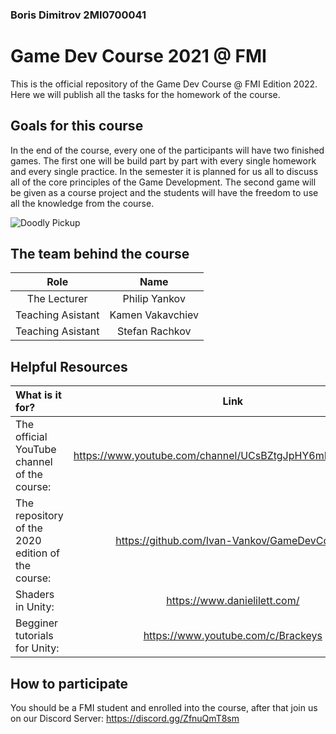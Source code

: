 ### Boris Dimitrov 2MI0700041

# Game Dev Course 2021 @ FMI

This is the official repository of the Game Dev Course @ FMI Edition 2022.
Here we will publish all the tasks for the homework of the course.

## Goals for this course

In the end of the course, every one of the participants will have two finished games. The first one will be build part by part with every single homework and every single practice. In the semester it is planned for us all to discuss all of the core principles of the Game Development. The second game will be given as a course project and the students will have the freedom to use all the knowledge from the course.

![Doodly Pickup](https://user-images.githubusercontent.com/25185815/108393904-cbdf6c80-721c-11eb-9a0b-45e5a35ba336.png)

## The team behind the course

| Role | Name |
|:--------------:|:-------------:|
| The Lecturer | Philip Yankov |
| Teaching Asistant | Kamen Vakavchiev |
| Teaching Asistant | Stefan Rachkov |


## Helpful Resources
| What is it for? | Link |
|:--------------|:-------------:|
|The official YouTube channel of the course: | https://www.youtube.com/channel/UCsBZtgJpHY6mISHcyCXRnOA |
|The repository of the 2020 edition of the course: | https://github.com/Ivan-Vankov/GameDevCourse |
|Shaders in Unity: | https://www.danielilett.com/ |
|Begginer tutorials for Unity: | https://www.youtube.com/c/Brackeys |

## How to participate

You should be a FMI student and enrolled into the course, after that join us on our Discord Server: https://discord.gg/ZfnuQmT8sm

